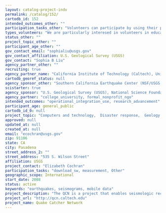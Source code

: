 ```yaml
---
layout: catalog-project-indv
permalink: /catalog/152/
cartodb_id: 152
intended_outcomes_other: ""
participation_tasks_other: "Volunteers can participate by using their personal computer as a seismologic instrument via a USB plug-in or by using the accelerometer in a laptop or smart phone. Data is then analyzed by software during and after an event before being uploaded on a central server."
types_volunteers: "We are particularly interesed in volunteers in education (formal and informal). Volunteers will need to request a sensor or have a supported laptop or smartphone with an internal sensor."
status_other: ""
project_topic_other: ""
participant_age_other: ""
gov_contact_email: "sophialiu@usgs.gov"
gov_contact_affiliation: U.S. Geological Survey (USGS)
gov_contact: "Sophia B Liu"
agency_partner_other: ""
recruiting: true
agency_partner_name: "California Institute of Technology (Caltech), Universidad de los Andes, Universidad Nacional Autonoma de Mexico, Universidad de Concepcion"
cartodb_georef_status: null
agency_sponsor_other: "Southern California Earthquake Center (NSF/USGS Funded organization), Incorporated Research Institutions for Seismology (NSF funded)"
scistarter: true
agency_sponsor: "U.S. Geological Survey (USGS), National Science Foundation (NSF)"
agency_partner: "college_university, formal_nonprofit_ngo"
intended_outcomes: "operational_integration_use, research_advancement"
participant_age: general_public
cartodb_id_0: null
project_topic: "Computers and technology,  Disaster response,  Geology and earth science"
approved: null
updated_at: null
created_at: null
email: "ecochran@usgs.gov"
zip: 91106
state: CA
city: Pasadena
street_address_2: ""
street_address: "535 S. Wilson Street"
affiliation: USGS
project_contact: "Elizabeth Cochran"
participation_tasks: "download_sw, measurement, Other"
geographic_scope: International
start_date: 2008
status: active
keywords: "earthquakes, seismograms, mobile data"
project_description: "The QCN is a project that enables seismologic recordings by tapping into the vast network of computing of personal computers, laptops, and smart phones. Volunteers can connect small USB seismic sensors to their computers or use sensors internal to laptops or smart phones to record earthquakes. Data is then collected by a software application that sends seismograms back to a central server. The volunteers can then log in and see what earthquakes they have recorded through the project website."
project_url: "http://qcn.caltech.edu"
project_name: Quake Catcher Network
---
```

